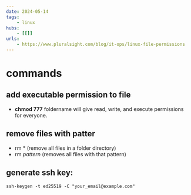```yaml
---
date: 2024-05-14
tags:  
    - linux 
hubs:
    - [[]]
urls:
    - https://www.pluralsight.com/blog/it-ops/linux-file-permissions
---
```


# commands

## add executable permission to file

- **chmod 777** foldername will give read, write, and execute permissions for everyone.


## remove files with patter
- rm * (remove all files in a folder directory)
- rm *pattern* (removes all files with that pattern)


## generate ssh key:
    ssh-keygen -t ed25519 -C "your_email@example.com"


